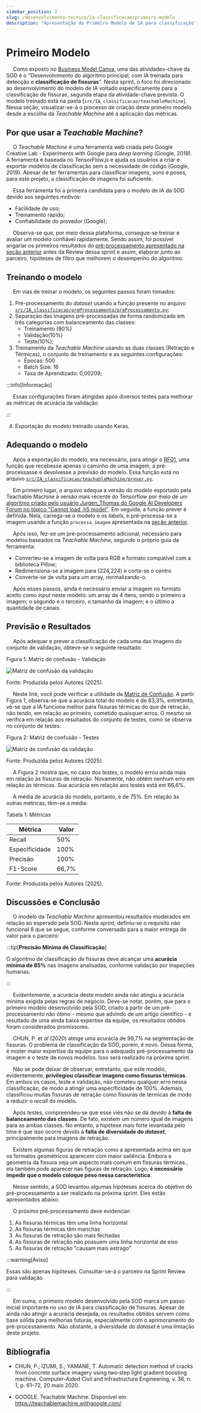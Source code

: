 ```yaml
---
sidebar_position: 2
slug: /desenvolvimento-tecnico/ia-classificacao/primeiro-modelo
description: "Apresentação do Primeiro Modelo de IA para classificação"
---
```


# Primeiro Modelo

&emsp; Como exposto no [Business Model Canva](../../../sprint-1/analise-de-negocios/business_model_canvas.md), uma das atividades-chave da SOD é o "Desenvolvimento do algoritmo principal, com IA treinada para detecção e **classificação de fissuras**". Nesta sprint, o foco foi direcionado ao desenvolvimento do modelo de IA voltado especificamente para a classificação de fissuras, segunda etapa da atividade-chave prevista. O modelo treinado está na pasta [``src/IA_classificacao/teachableMachine``]. Nessa seção, visualizar-se-á o processo de criação deste primeiro modelo desde a escolha da _Teachable Machine_ até a aplicação das métricas.

## Por que usar a _Teachable Machine_?

&emsp; O _Teachable Machine_ é uma ferramenta web criada pelo Google Creative Lab - Experiments with Google para _deep learning_ (Google, 2019). A ferramenta é baseada no TensorFlow.js e ajuda os usuários a criar e exportar modelos de classificação sem a necessidade de código (Google, 2019). Apesar de ter ferramentas para classificar imagens, sons e poses, para este projeto, a classificação de imagens foi suficiente.

&emsp; Essa ferramenta foi a primeira candidata para o modelo de IA da SOD devido aos seguintes motivos:
- Facilidade de uso;
- Treinamento rápido;
- Confiabilidade do provedor (Google);

&emsp; Observa-se que, por meio dessa plataforma, consegue-se treinar e avaliar um modelo confiável rapidamente. Sendo assim, foi possível angariar os primeiros resultados do [pré-processamento apresentado na seção anterior](./preparacao.md) antes da Review dessa sprint e assim, elaborar junto ao parceiro, hipóteses de filtro que melhorem o desempenho do algoritmo.

## Treinando o modelo

&emsp; Em vias de treinar o modelo, os seguintes passos foram tomados:
1. Pré-processamento do _dataset_ usando a função presente no arquivo [``src/IA_classificacao/preProcessamento/preProcessamento.py``](../../../../../src/IA_classificacao/preProcessamento/preProcessamento.py);
2. Separação das imagens pré-processadas de forma randomizada em três categorias com balanceamento das classes: 
    - Treinamento (80%)
    - Validação(10%)
    - Teste(10%);
3. Treinamento da _Teachable Machine_ usando as duas classes (Retração e Térmicas), o conjunto de treinamento e as seguintes configurações:
    - Épocas: 500
    - Batch Size: 16
    - Taxa de Aprendizado: 0,00209;

:::info[Informação]

&emsp; Essas configurações foram atingidas após diversos testes para melhorar as métricas de acurácia da validação

:::

4. Exportação do modelo treinado usando Keras.

## Adequando o modelo

&emsp; Após a exportação do modelo, era necessário, para atingir o [RF01](../../../sprint-1/especificacoes-tecnicas/Requisitos_Funcionais.md), uma função que recebesse apenas o caminho de uma imagem, a pré-processasse e devolvesse a previsão do modelo. Essa função está no arquivo [``src/IA_classificacao/teachableMachine/prever.py``](../../../../../src/IA_classificacao/teachableMachine/prever.py).

&emsp; Em primeiro lugar, o arquivo adequa a versão do modelo exportado pela Teachable Machine à versão mais recente do Tensorflow por meio de um [algoritmo criado pelo usuário Jurgen_Thomas do Google AI Developers Forum no tópico "Cannot load .h5 model"](https://discuss.ai.google.dev/t/cannot-load-h5-model/42465/3). Em seguida, a função prever é definida. Nela, carrega-se o modelo e os _labels_, e pré-processa-se a imagem usando a função ``processa_imagem`` apresentada na [seção anterior](./preparacao.md).

&emsp; Após isso, fez-se um pré-processamento adicional, necessário para modelos baseados na _Teachable Machine_, segundo o próprio guia da ferramenta:
- Converteu-se a imagem de volta para RGB e formato compatível com a biblioteca Pillow;
- Redimensiona-se a imagem para (224,224) e corta-se o centro
- Converte-se de volta para um array, normalizando-o.

&emsp; Após esses passos, ainda é necessário enviar a imagem no formato aceito como _input_ neste modelo: um array de 4 itens, sendo o primeiro a imagem; o segundo e o terceiro, o tamanho da imagem; e o último a quantidade de canais.

## Previsão e Resultados

&emsp; Após adequar e prever a classificação de cada uma das imagens do conjunto de validação, obteve-se o seguinte resultado:

<p style={{textAlign: 'center'}}>Figura 1: Matriz de confusão - Validação</p>
<div style={{margin: 25}}>
    <div style={{textAlign: 'center'}}>
        <img src={require("../../../../static/img/matriz-confusao-validacao.jpg").default} style={{width: 800}} alt="Matriz de confusão da validação" />
        <br />
    </div>
</div>
<p style={{textAlign: 'center'}}>Fonte: Produzida pelos Autores (2025). </p>

&emsp; Neste link, você pode verificar a utilidade da [Matriz de Confusão](https://www.geeksforgeeks.org/confusion-matrix-machine-learning/). A partir Figura 1, observa-se que a acurácia total do modelo é de 83,3%, entretanto, vê-se que a IA funciona melhor para fissuras térmicas do que de retração, não tendo, em relação ao primeiro, cometido quaisquer erros. O mesmo se verifica em relação aos resultados do conjunto de testes, como se observa no conjunto de testes:

<p style={{textAlign: 'center'}}>Figura 2: Matriz de confusão - Testes</p>
<div style={{margin: 25}}>
    <div style={{textAlign: 'center'}}>
        <img src={require("../../../../static/img/matriz-confusao-testes.jpg").default} style={{width: 800}} alt="Matriz de confusão da validação" />
        <br />
    </div>
</div>
<p style={{textAlign: 'center'}}>Fonte: Produzida pelos Autores (2025). </p>

&emsp; A Figura 2 mostra que, no caso dos testes, o modelo errou ainda mais em relação às fissuras de retração. Novamente, não obtém nenhum erro em relação às térmicas. Sua acurácia em relação aos testes está em 66,6%.

&emsp; A média de acurácia do modelo, portanto, é de 75%. Em relação às outras métricas, têm-se a média:

<p style={{textAlign: 'center'}}>Tabela 1: Métricas</p>
<div style={{margin: 25,  textAlign: 'center', display: 'flex', }}>
    <table style={{margin: 'auto'}}>
        <thead>
          <tr>
            <th>Métrica</th>
            <th>Valor</th>
          </tr>
        </thead>
        <tbody>
          <tr>
            <td>Recall</td>
            <td>50%</td>
          </tr>
          <tr>
            <td>Especificidade</td>
            <td>100%</td>
          </tr>
          <tr>
            <td>Precisão</td>
            <td>100%</td>
          </tr>
          <tr>
            <td>F1-Score</td>
            <td>66,7%</td>
          </tr>
        </tbody>
    </table>
</div>
<p style={{textAlign: 'center'}}>Fonte: Produzida pelos Autores (2025). </p>



## Discussões e Conclusão

&emsp; O modelo da _Teachable Machine_ apresentou resultados moderados em relação ao esperado pela SOD. Nesta sprint, definiu-se o requisito não funcional 8 que se segue, conforme conversado para a maior entrega de valor para o parceiro:

:::tip[**Precisão Mínima de Classificação**] 

O algoritmo de classificação de fissuras deve alcançar uma **acurácia mínima de 85%** nas imagens analisadas, conforme validação por inspeções humanas.

:::

&emsp; Evidentemente, a acurácia deste modelo ainda não atingiu a acurácia miníma exigida pelas regras de negócio. Deve-se notar, porém, que para o primeiro modelo desenvolvido pela SOD, criado a partir de um pré-processamento não ótimo - mesmo que advindo de um artigo científico - e resultado de uma ainda baixa expertise da equipe, os resultados obtidos foram considerados promissores.

&emsp; CHUN, P. et _al_ (2020) atinge uma acurácia de 99,7% na segmentação de fissuras. O problema de classificação da SOD, porém, é novo. Dessa forma, é mister maior expertise da equipe para o adequado pré-processamento da imagem e o teste de novos modelos. Isso será realizado na próxima sprint.

&emsp; Não se pode deixar de observar, entretanto, que este modelo, evidentemente, **privilegiou classificar imagens como fissuras térmicas**. Em ambos os casos, teste e validação, não cometeu qualquer erro nessa classificação, de modo a atingir uma especificidade de 100%. Ademais, classificou muitas fissuras de retração como fissuras de térmicas de modo a reduzir o _recall_ do modelo.

&emsp; Após testes, compreendeu-se que esse viés não se dá devido à **falta de balanceamento das classes**. De fato, existem um número igual de imagens para as ambas classes. No entanto, a hipótese mais forte levantada pelo time é que isso ocorre devido à **falta de diversidade do _dataset_**, principalmente para imagens de retração.

&emsp; Existem algumas figuras de retração como a apresentada acima em que os formatos geométricos aparecem com maior saliência. Embora a geometria da fissura seja um aspecto mais comum em fissuras térmicas., ela também pode aparecer nas figuras de retração. Logo, **é necessário impedir que o modelo coloque peso nessa característica**.

&emsp; Nesse sentido, a SOD levantou algumas hipóteses acerca do objetivo do pré-processamento a ser realizado na próxima sprint. Eles estão apresentados abaixo.

&emsp; O próximo pré-processamento deve evidenciar:
1. As fissuras térmicas têm uma linha horizontal
2. As fissuras térmicas têm manchas
3. As fissuras de retração são mais fechadas
4. As fissuras de retração não possuem uma linha horizontal de eixo
5. As fissuras de retração "causam mais estrago"

:::warning[Aviso]

Essas são apenas hipóteses. Consultar-se-á o parceiro na Sprint Review para validação

:::

&emsp; Em suma, o primeiro modelo desenvolvido pela SOD marca um passo inicial importante no uso de IA para classificação de fissuras. Apesar de ainda não atingir a acurácia desejada, os resultados obtidos servem como base sólida para melhorias futuras, especialmente com o aprimoramento do pré-processamento. Não obstante, a diversidade do _dataset_ é uma limtação deste projeto.

## Bibliografia

* CHUN, P.; IZUMI, S.; YAMANE, T. Automatic detection method of cracks from concrete surface imagery using two‐step light gradient boosting machine. Computer-Aided Civil and Infrastructure Engineering, v. 36, n. 1, p. 61–72, 20 maio 2020.

* GOOGLE. Teachable Machine. Disponível em: https://teachablemachine.withgoogle.com/. 














